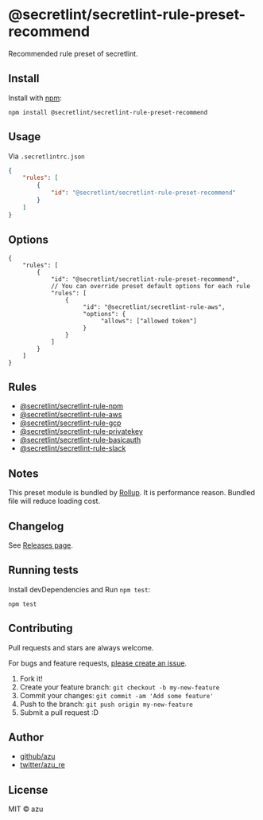 # @secretlint/secretlint-rule-preset-recommend

Recommended rule preset of secretlint.

## Install

Install with [npm](https://www.npmjs.com/):

    npm install @secretlint/secretlint-rule-preset-recommend

## Usage


Via `.secretlintrc.json`

```json
{
    "rules": [
        {
            "id": "@secretlint/secretlint-rule-preset-recommend"
        }
    ]
}
```

## Options

```json5
{
    "rules": [
        {
            "id": "@secretlint/secretlint-rule-preset-recommend",
            // You can override preset default options for each rule
            "rules": [
                {
                     "id": "@secretlint/secretlint-rule-aws",
                     "options": {
                          "allows": ["allowed token"]
                     }
                }
            ]
        }
    ]
}
```

## Rules

- [@secretlint/secretlint-rule-npm](https://www.npmjs.com/package/@secretlint/secretlint-rule-npm)
- [@secretlint/secretlint-rule-aws](https://www.npmjs.com/package/@secretlint/secretlint-rule-aws)
- [@secretlint/secretlint-rule-gcp](https://www.npmjs.com/package/@secretlint/secretlint-rule-gcp)
- [@secretlint/secretlint-rule-privatekey](https://www.npmjs.com/package/@secretlint/secretlint-rule-privatekey)
- [@secretlint/secretlint-rule-basicauth](https://www.npmjs.com/package/@secretlint/secretlint-rule-basicauth)
- [@secretlint/secretlint-rule-slack](https://www.npmjs.com/package/@secretlint/secretlint-rule-slack)

## Notes

This preset module is bundled by [Rollup](https://rollupjs.org).
It is performance reason. Bundled file will reduce loading cost.

## Changelog

See [Releases page](https://github.com/secretlint/secretlint/releases).

## Running tests

Install devDependencies and Run `npm test`:

    npm test

## Contributing

Pull requests and stars are always welcome.

For bugs and feature requests, [please create an issue](https://github.com/secretlint/secretlint/issues).

1. Fork it!
2. Create your feature branch: `git checkout -b my-new-feature`
3. Commit your changes: `git commit -am 'Add some feature'`
4. Push to the branch: `git push origin my-new-feature`
5. Submit a pull request :D

## Author

- [github/azu](https://github.com/azu)
- [twitter/azu_re](https://twitter.com/azu_re)

## License

MIT © azu
